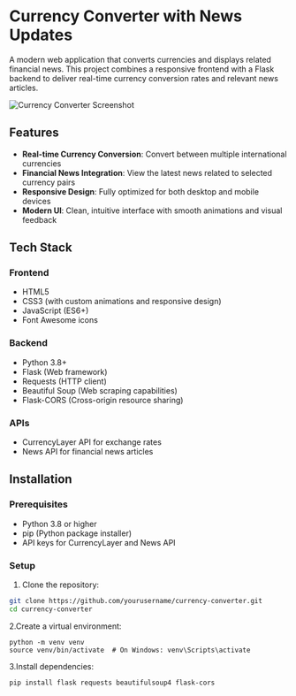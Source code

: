 # Currency Converter with News Updates

A modern web application that converts currencies and displays related financial news. This project combines a responsive frontend with a Flask backend to deliver real-time currency conversion rates and relevant news articles.

![Currency Converter Screenshot](/api/placeholder/800/400)

## Features

- **Real-time Currency Conversion**: Convert between multiple international currencies
- **Financial News Integration**: View the latest news related to selected currency pairs
- **Responsive Design**: Fully optimized for both desktop and mobile devices
- **Modern UI**: Clean, intuitive interface with smooth animations and visual feedback

## Tech Stack

### Frontend
- HTML5
- CSS3 (with custom animations and responsive design)
- JavaScript (ES6+)
- Font Awesome icons

### Backend
- Python 3.8+
- Flask (Web framework)
- Requests (HTTP client)
- Beautiful Soup (Web scraping capabilities)
- Flask-CORS (Cross-origin resource sharing)

### APIs
- CurrencyLayer API for exchange rates
- News API for financial news articles

## Installation

### Prerequisites
- Python 3.8 or higher
- pip (Python package installer)
- API keys for CurrencyLayer and News API

### Setup

1. Clone the repository:
```bash
git clone https://github.com/yourusername/currency-converter.git
cd currency-converter
```
2.Create a virtual environment:
```
python -m venv venv
source venv/bin/activate  # On Windows: venv\Scripts\activate
```
3.Install dependencies:
```
pip install flask requests beautifulsoup4 flask-cors
```
